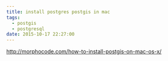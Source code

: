 ```yaml
---
title: install postgres postgis in mac
tags:
  - postgis
  - postgresql
date: 2015-10-17 22:27:00
---
```


http://morphocode.com/how-to-install-postgis-on-mac-os-x/